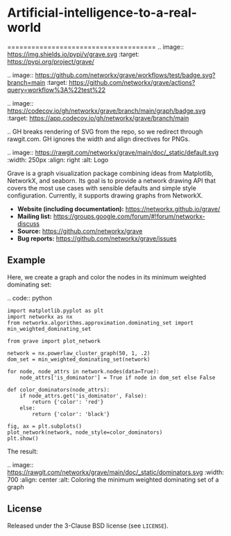 # Artificial-intelligence-to-a-real-world
=====================================
.. image:: https://img.shields.io/pypi/v/grave.svg
      :target: https://pypi.org/project/grave/

.. image:: https://github.com/networkx/grave/workflows/test/badge.svg?branch=main
     :target: https://github.com/networkx/grave/actions?query=workflow%3A%22test%22

.. image:: https://codecov.io/gh/networkx/grave/branch/main/graph/badge.svg
      :target: https://app.codecov.io/gh/networkx/grave/branch/main

.. GH breaks rendering of SVG from the repo, so we redirect through rawgit.com.
   GH ignores the width and align directives for PNGs.

.. image:: https://rawgit.com/networkx/grave/main/doc/_static/default.svg
   :width: 250px
   :align: right
   :alt: Logo

Grave is a graph visualization package combining ideas from Matplotlib,
NetworkX, and seaborn. Its goal is to provide a network drawing API that
covers the most use cases with sensible defaults and simple style
configuration. Currently, it supports drawing graphs from NetworkX.

- **Website (including documentation):** https://networkx.github.io/grave/
- **Mailing list:** https://groups.google.com/forum/#!forum/networkx-discuss
- **Source:** https://github.com/networkx/grave
- **Bug reports:** https://github.com/networkx/grave/issues

Example
-------

Here, we create a graph and color the nodes in its minimum weighted
dominating set:

.. code:: python

    import matplotlib.pyplot as plt
    import networkx as nx
    from networkx.algorithms.approximation.dominating_set import min_weighted_dominating_set

    from grave import plot_network

    network = nx.powerlaw_cluster_graph(50, 1, .2)
    dom_set = min_weighted_dominating_set(network)

    for node, node_attrs in network.nodes(data=True):
        node_attrs['is_dominator'] = True if node in dom_set else False

    def color_dominators(node_attrs):
        if node_attrs.get('is_dominator', False):
            return {'color': 'red'}
        else:
            return {'color': 'black'}

    fig, ax = plt.subplots()
    plot_network(network, node_style=color_dominators)
    plt.show()

The result:

.. image:: https://rawgit.com/networkx/grave/main/doc/_static/dominators.svg
    :width: 700
    :align: center
    :alt: Coloring the minimum weighted dominating set of a graph

License
-------

Released under the 3-Clause BSD license (see `LICENSE`).
